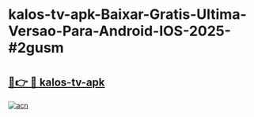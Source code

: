 # kalos-tv-apk-Baixar-Gratis-Ultima-Versao-Para-Android-IOS-2025-#2gusm

# <h2><a href="https://ainizakaria.my?title=kalos-tv-apk&ref=22M">🔗👉 🔴 kalos-tv-apk</a></h2>

[![acn](https://github.com/user-attachments/assets/0f9c940e-d8b0-45ae-aac7-cd30a18b3e1c)](https://ainizakaria.my?title=kalos-tv-apk&ref=22M)

